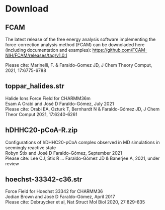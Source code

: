 # Download

## FCAM 
The latest release of the free energy analysis software implementing the 
force-correction analysis method (FCAM) can be downoladed here (including documentation and examples):
https://github.com/FCAM-NIH/FCAM/releases/tag/v1.0.1

Please cite: Marinelli, F. & Faraldo-Gomez JD, J Chem Theory Comput, 2021, 17:6775-6788

## toppar_halides.str
Halide Ions Force Field for CHARMM36m  
Esam A Orabi and José D Faraldo-Gómez, July 2021  
Please cite: Orabi EA, Ozturk T, Bernhardt N & Faraldo-Gómez JD, J Chem Theor Comput 2021, 17:6240-6261 

## hDHHC20-pCoA-R.zip  
Configurations of hDHHC20-pCoA complex observed in MD simulations in seemingly reactive state  
Robyn Stix and José D Faraldo-Gómez, September 2021   
Please cite: Lee CJ, Stix R ... Faraldo-Gómez JD & Banerjee A, 2021, under review 

## hoechst-33342-c36.str 
Force Field for Hoechst 33342 for CHARMM36   
Jodian Brown and José D Faraldo-Gómez, April 2017    
Please cite: Debruycker et al, Nat Struct Mol Biol 2020, 27:829-835 
